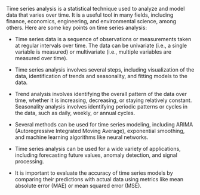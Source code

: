 Time series analysis is a statistical technique used to analyze and model data that varies over time. It is a useful tool in many fields, including finance, economics, engineering, and environmental science, among others. Here are some key points on time series analysis:

-   Time series data is a sequence of observations or measurements taken at regular intervals over time. The data can be univariate (i.e., a single variable is measured) or multivariate (i.e., multiple variables are measured over time).
    
-   Time series analysis involves several steps, including visualization of the data, identification of trends and seasonality, and fitting models to the data.
    
-   Trend analysis involves identifying the overall pattern of the data over time, whether it is increasing, decreasing, or staying relatively constant. Seasonality analysis involves identifying periodic patterns or cycles in the data, such as daily, weekly, or annual cycles.
    
-   Several methods can be used for time series modeling, including ARIMA (Autoregressive Integrated Moving Average), exponential smoothing, and machine learning algorithms like neural networks.
    
-   Time series analysis can be used for a wide variety of applications, including forecasting future values, anomaly detection, and signal processing.
    
-   It is important to evaluate the accuracy of time series models by comparing their predictions with actual data using metrics like mean absolute error (MAE) or mean squared error (MSE).